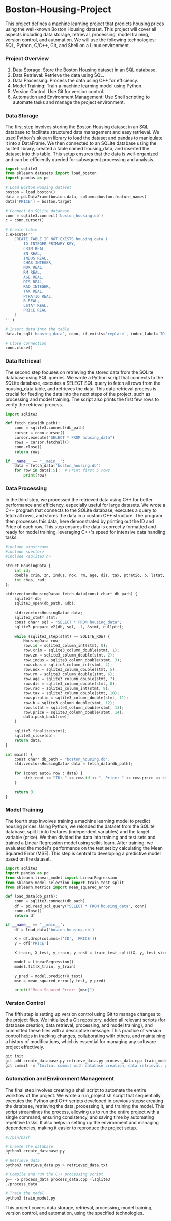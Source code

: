 # Boston-Housing-Project
This project defines a machine learning project that predicts housing prices using the well-known Boston Housing dataset. This project will cover all aspects including data storage, retrieval, processing, model training, version control, and automation. We will use the following technologies: SQL, Python, C/C++, Git, and Shell on a Linux environment.

### Project Overview
1. Data Storage: Store the Boston Housing dataset in an SQL database.
2. Data Retrieval: Retrieve the data using SQL.
3. Data Processing: Process the data using C++ for efficiency.
4. Model Training: Train a machine learning model using Python.
5. Version Control: Use Git for version control.
6. Automation and Environment Management: Use Shell scripting to automate tasks and manage the project environment.

### Data Storage
The first step involves storing the Boston Housing dataset in an SQL database to facilitate structured data management and easy retrieval. We used Python's sklearn library to load the dataset and pandas to manipulate it into a DataFrame. We then connected to an SQLite database using the sqlite3 library, created a table named housing_data, and inserted the dataset into this table. This setup ensures that the data is well-organized and can be efficiently queried for subsequent processing and analysis.

```python
import sqlite3
from sklearn.datasets import load_boston
import pandas as pd

# Load Boston Housing dataset
boston = load_boston()
data = pd.DataFrame(boston.data, columns=boston.feature_names)
data['PRICE'] = boston.target

# Connect to SQLite database
conn = sqlite3.connect('boston_housing.db')
c = conn.cursor()

# Create table
c.execute('''
    CREATE TABLE IF NOT EXISTS housing_data (
        ID INTEGER PRIMARY KEY,
        CRIM REAL,
        ZN REAL,
        INDUS REAL,
        CHAS INTEGER,
        NOX REAL,
        RM REAL,
        AGE REAL,
        DIS REAL,
        RAD INTEGER,
        TAX REAL,
        PTRATIO REAL,
        B REAL,
        LSTAT REAL,
        PRICE REAL
    )
''')

# Insert data into the table
data.to_sql('housing_data', conn, if_exists='replace', index_label='ID')

# Close connection
conn.close()

```

### Data Retrieval
The second step focuses on retrieving the stored data from the SQLite database using SQL queries. We wrote a Python script that connects to the SQLite database, executes a SELECT SQL query to fetch all rows from the housing_data table, and retrieves the data. This data retrieval process is crucial for feeding the data into the next steps of the project, such as processing and model training. The script also prints the first few rows to verify the retrieval process.

```python
import sqlite3

def fetch_data(db_path):
    conn = sqlite3.connect(db_path)
    cursor = conn.cursor()
    cursor.execute("SELECT * FROM housing_data")
    rows = cursor.fetchall()
    conn.close()
    return rows

if __name__ == "__main__":
    data = fetch_data('boston_housing.db')
    for row in data[:5]:  # Print first 5 rows
        print(row)

```

### Data Processing
In the third step, we processed the retrieved data using C++ for better performance and efficiency, especially useful for large datasets. We wrote a C++ program that connects to the SQLite database, executes a query to fetch all rows, and stores the data in a custom C++ structure. The program then processes this data, here demonstrated by printing out the ID and Price of each row. This step ensures the data is correctly formatted and ready for model training, leveraging C++'s speed for intensive data handling tasks.

```python
#include <iostream>
#include <vector>
#include <sqlite3.h>

struct HousingData {
    int id;
    double crim, zn, indus, nox, rm, age, dis, tax, ptratio, b, lstat, price;
    int chas, rad;
};

std::vector<HousingData> fetch_data(const char* db_path) {
    sqlite3* db;
    sqlite3_open(db_path, &db);

    std::vector<HousingData> data;
    sqlite3_stmt* stmt;
    const char* sql = "SELECT * FROM housing_data";
    sqlite3_prepare_v2(db, sql, -1, &stmt, nullptr);

    while (sqlite3_step(stmt) == SQLITE_ROW) {
        HousingData row;
        row.id = sqlite3_column_int(stmt, 0);
        row.crim = sqlite3_column_double(stmt, 1);
        row.zn = sqlite3_column_double(stmt, 2);
        row.indus = sqlite3_column_double(stmt, 3);
        row.chas = sqlite3_column_int(stmt, 4);
        row.nox = sqlite3_column_double(stmt, 5);
        row.rm = sqlite3_column_double(stmt, 6);
        row.age = sqlite3_column_double(stmt, 7);
        row.dis = sqlite3_column_double(stmt, 8);
        row.rad = sqlite3_column_int(stmt, 9);
        row.tax = sqlite3_column_double(stmt, 10);
        row.ptratio = sqlite3_column_double(stmt, 11);
        row.b = sqlite3_column_double(stmt, 12);
        row.lstat = sqlite3_column_double(stmt, 13);
        row.price = sqlite3_column_double(stmt, 14);
        data.push_back(row);
    }

    sqlite3_finalize(stmt);
    sqlite3_close(db);
    return data;
}

int main() {
    const char* db_path = "boston_housing.db";
    std::vector<HousingData> data = fetch_data(db_path);

    for (const auto& row : data) {
        std::cout << "ID: " << row.id << ", Price: " << row.price << std::endl;
    }

    return 0;
}

```

### Model Training
The fourth step involves training a machine learning model to predict housing prices. Using Python, we reloaded the dataset from the SQLite database, split it into features (independent variables) and the target variable (price). We then divided the data into training and test sets and trained a Linear Regression model using scikit-learn. After training, we evaluated the model's performance on the test set by calculating the Mean Squared Error (MSE). This step is central to developing a predictive model based on the dataset.

```python
import sqlite3
import pandas as pd
from sklearn.linear_model import LinearRegression
from sklearn.model_selection import train_test_split
from sklearn.metrics import mean_squared_error

def load_data(db_path):
    conn = sqlite3.connect(db_path)
    df = pd.read_sql_query("SELECT * FROM housing_data", conn)
    conn.close()
    return df

if __name__ == "__main__":
    df = load_data('boston_housing.db')

    X = df.drop(columns=['ID', 'PRICE'])
    y = df['PRICE']

    X_train, X_test, y_train, y_test = train_test_split(X, y, test_size=0.2, random_state=42)

    model = LinearRegression()
    model.fit(X_train, y_train)

    y_pred = model.predict(X_test)
    mse = mean_squared_error(y_test, y_pred)

    print(f"Mean Squared Error: {mse}")

```

### Version Control
The fifth step is setting up version control using Git to manage changes to the project files. We initialized a Git repository, added all relevant scripts (for database creation, data retrieval, processing, and model training), and committed these files with a descriptive message. This practice of version control helps in tracking changes, collaborating with others, and maintaining a history of modifications, which is essential for managing any software project effectively.

```python
git init
git add create_database.py retrieve_data.py process_data.cpp train_model.py
git commit -m "Initial commit with database creation, data retrieval, processing, and model training scripts"
```

### Automation and Environment Management
The final step involves creating a shell script to automate the entire workflow of the project. We wrote a run_project.sh script that sequentially executes the Python and C++ scripts developed in previous steps: creating the database, retrieving the data, processing it, and training the model. This script streamlines the process, allowing us to run the entire project with a single command, ensuring consistency, and saving time by automating repetitive tasks. It also helps in setting up the environment and managing dependencies, making it easier to reproduce the project setup.

```python
#!/bin/bash

# Create the database
python3 create_database.py

# Retrieve data
python3 retrieve_data.py > retrieved_data.txt

# Compile and run the C++ processing script
g++ -o process_data process_data.cpp -lsqlite3
./process_data

# Train the model
python3 train_model.py

```

This project covers data storage, retrieval, processing, model training, version control, and automation, using the specified technologies.
